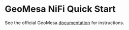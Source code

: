 GeoMesa NiFi Quick Start
========================

See the official GeoMesa [documentation](http://www.geomesa.org/documentation/tutorials/geomesa-quickstart-nifi.html)
for instructions.
